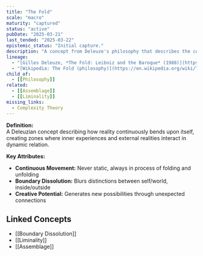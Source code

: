 ```yaml
---
title: "The Fold"
scale: "macro"
maturity: "captured"
status: "active"
pubDate: "2025-03-21"
last_tended: "2025-03-22"
epistemic_status: "Initial capture."
description: "A concept from Deleuze's philosophy that describes the continuous process of folding and unfolding, creating complex, dynamic structures and relationships."
lineage:
  - "[Gilles Deleuze, *The Fold: Leibniz and the Baroque* (1988)](https://www.google.com/search?q=Gilles+Deleuze+The+Fold+site:books.google.com)"
  - "[Wikipedia: The Fold (philosophy)](https://en.wikipedia.org/wiki/The_Fold_(philosophy))"
child_of:
  - [[Philosophy]]
related:
  - [[Assemblage]]
  - [[Liminality]]
missing_links:
  - Complexity Theory
---
```

**Definition:**  
A Deleuzian concept describing how reality continuously bends upon itself, creating zones where inner experiences and external realities interact in dynamic relation.

**Key Attributes:**  
- **Continuous Movement:** Never static, always in process of folding and unfolding  
- **Boundary Dissolution:** Blurs distinctions between self/world, inside/outside  
- **Creative Potential:** Generates new possibilities through unexpected connections

## Linked Concepts
- [[Boundary Dissolution]]
- [[Liminality]]
- [[Assemblage]]
